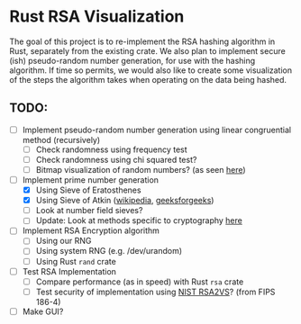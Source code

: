 # Rust RSA Visualization

The goal of this project is to re-implement the RSA hashing algorithm in Rust, separately from the existing crate. We also plan to implement secure (ish) pseudo-random number generation, for use with the hashing algorithm. If time so permits, we would also like to create some visualization of the steps the algorithm takes when operating on the data being hashed.

## TODO:
- [ ] Implement pseudo-random number generation using linear congruential method (recursively)
    - [ ] Check randomness using frequency test
    - [ ] Check randomness using chi squared test?
    - [ ] Bitmap visualization of random numbers? (as seen [here](https://www.random.org/analysis/))
- [ ] Implement prime number generation
    - [x] Using Sieve of Eratosthenes
    - [x] Using Sieve of Atkin ([wikipedia](https://en.wikipedia.org/wiki/Sieve_of_Atkin), [geeksforgeeks](https://www.geeksforgeeks.org/sieve-of-atkin/))
    - [ ] Look at number field sieves?
    - [ ] Update: Look at methods specific to cryptography [here](https://en.wikipedia.org/wiki/Generation_of_primes#Large_primes)
- [ ] Implement RSA Encryption algorithm
    - [ ] Using our RNG
    - [ ] Using system RNG (e.g. /dev/urandom)
    - [ ] Using Rust `rand` crate
- [ ] Test RSA Implementation
    - [ ] Compare performance (as in speed) with Rust `rsa` crate
    - [ ] Test security of implementation using [NIST RSA2VS](https://csrc.nist.gov/CSRC/media/Projects/Cryptographic-Algorithm-Validation-Program/documents/dss2/rsa2vs.pdf)? (from FIPS 186-4)
- [ ] Make GUI?
